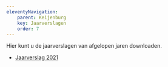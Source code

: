 ```yaml
---
eleventyNavigation:
    parent: Keijenburg
    key: Jaarverslagen
    order: 7
---
```


Hier kunt u de jaarverslagen van afgelopen jaren downloaden.

* [Jaarverslag 2021](/lib/files/jaarverslag/jaarverslag-2021-buurthuis-keijenburg.pdf)
